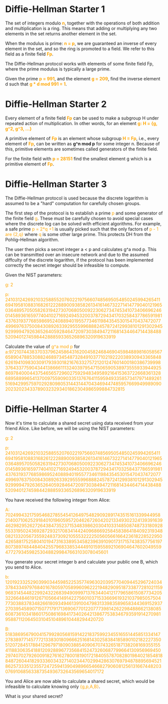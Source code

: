 # Diffie-Hellman Starter 1
The set of integers modulo <span style="color:orange">**n**</span>, together with the operations of both addition and multiplication is a ring. This means that adding or multiplying any two elements in the set returns another element in the set.

When the modulus is prime: <span style="color:orange">**n = p**</span>, we are guaranteed an inverse of every element in the set, and so the ring is promoted to a field. We refer to this field as a finite field <span style="color:orange">**Fp**</span>.

The Diffie-Hellman protocol works with elements of some finite field Fp, where the prime modulus is typically a large prime.

Given the prime <span style="color:orange">**p = 991**</span>, and the element <span style="color:orange">**g = 209**</span>, find the inverse element d such that <span style="color:orange">**g * d mod 991 = 1**</span>.


# Diffie-Hellman Starter 2
Every element of a finite field <span style="color:orange">**Fp**</span> can be used to make a subgroup H under repeated action of multiplication. In other words, for an element <span style="color:orange">**g: H = {g, g^2, g^3, ...}**</span>

A primitive element of <span style="color:orange">**Fp**</span> is an element whose subgroup <span style="color:orange">**H = Fp**</span>, i.e., every element of <span style="color:orange">**Fp**</span>, can be written as **g^n mod p** for some integer n. Because of this, primitive elements are sometimes called generators of the finite field.

For the finite field with <span style="color:orange">**p = 28151**</span> find the smallest element g which is a primitive element of <span style="color:orange">**Fp**</span>.

# Diffie-Hellman Starter 3
The Diffie-Hellman protocol is used because the discrete logarithm is assumed to be a "hard" computation for carefully chosen groups.

The first step of the protocol is to establish a prime <span style="color:orange">p</span> and some generator of the finite field <span style="color:orange">g</span>. These must be carefully chosen to avoid special cases where the discrete log can be solved with efficient algorithms. For example, a safe prime <span style="color:orange">p = 2*q +1</span> is usually picked such that the only factors of <span style="color:orange">p - 1 are {2,q}</span> where <span style="color:orange">q</span> is some other large prime. This protects DH from the Pohlig–Hellman algorithm.

The user then picks a secret integer a < p and calculates g^a mod p. This can be transmitted over an insecure network and due to the assumed diffculty of the discrete logarithm, if the protocol has been implemented correctly the secret integer should be infeasible to compute.

Given the NIST parameters:


<span style="color:orange">g: 2

<span style="color:orange">p: 2410312426921032588552076022197566074856950548502459942654116941958108831682612228890093858261341614673227141477904012196503648957050582631942730706805009223062734745341073406696246014589361659774041027169249453200378729434170325843778659198143763193776859869524088940195577346119843545301547043747207749969763750084308926339295559968882457872412993810129130294592999947926365264059284647209730384947211681434464714438488520940127459844288859336526896320919633919</span>

Calculate the value of <span style="color:orange">g^a mod p</span> for
<span style="color:orange">
a:972107443837033796245864316200458246846904598488981605856765890478853088246897345487328491037710219222038930943365848626194109830309179393018216763327572120124760140018038673999837643377590434413866611132403979547150659053897355593394492586978400044375465657296027592948349589216415363722668361328689588996541370097559090335137676411595949335857341797148926151694299575970292809805314431447043469447485957669949989090202320234337890323293401862304986599884732815
</span>

# Diffie-Hellman Starter 4
Now it's time to calculate a shared secret using data received from your friend Alice. Like before, we will be using the NIST parameters:

<span style="color:orange">g: 2</span>

<span style="color:orange">p: 2410312426921032588552076022197566074856950548502459942654116941958108831682612228890093858261341614673227141477904012196503648957050582631942730706805009223062734745341073406696246014589361659774041027169249453200378729434170325843778659198143763193776859869524088940195577346119843545301547043747207749969763750084308926339295559968882457872412993810129130294592999947926365264059284647209730384947211681434464714438488520940127459844288859336526896320919633919</span>

You have received the following integer from Alice:

<span style="color:orange">A: 70249943217595468278554541264975482909289174351516133994495821400710625291840101960595720462672604202133493023241393916394629829526272643847352371534839862030410331485087487331809285533195024369287293217083414424096866925845838641840923193480821332056735592483730921055532222505605661664236182285229504265881752580410194731633895345823963910901731715743835775619780738974844840425579683385344491015955892106904647602049559477279345982530488299847663103078045601</span>

You generate your secret integer b and calculate your public one B, which you send to Alice.

<span style="color:orange">b: 12019233252903990344598522535774963020395770409445296724034378433497976840167805970589960962221948290951873387728102115996831454482299243226839490999713763440412177965861508773420532266484619126710566414914227560103715336696193210379850575047730388378348266180934946139100479831339835896583443691529372703954589071507717917136906770122077739814262298488662138085608736103418601750861698417340264213867753834679359191427098195887112064503104510489610448294420720</span>

<span style="color:orange">B: 518386956790041579928056815914221837599234551655144585133414727838977145777213383018096662516814302583841858901021822273505120728451788412967971809038854090670743265187138208169355155411883063541881209288967735684152473260687799664130956969450297407027926009182761627800181901721840557870828019840218548188487260441829333603432714023447029942863076979487889569452186257333512355724725941390498966546682790608125613166744820307691068563387354936732643569654017172</span>

You and Alice are now able to calculate a shared secret, which would be infeasible to calculate knowing only <span style="color:orange">{g,p,A,B}</span>.

What is your shared secret?